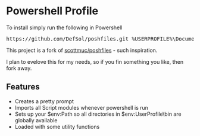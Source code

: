 Powershell Profile
==================

To install simply run the following in Powershell

<pre>
https://github.com/DefSol/poshfiles.git %USERPROFILE%\Documents\WindowsPowershell
</pre>


This project is a fork of [scottmuc/poshfiles](https://github.com/scottmuc/poshfiles) - such inspiration.

I plan to evelove this for my needs, so if you fin something you like, then fork away.

Features
--------

- Creates a pretty prompt
- Imports all Script modules whenever powershell is run
- Sets up your $env:Path so all directories in $env:UserProfile\bin are globally available
- Loaded with some utility functions
